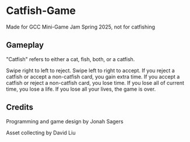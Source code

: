 # Catfish-Game
Made for GCC Mini-Game Jam Spring 2025, not for catfishing
## Gameplay
"Catfish" refers to either a cat, fish, both, or a catfish.

Swipe right to left to reject. Swipe left to right to accept.
If you reject a catfish or accept a non-catfish card, you gain extra time.
If you accept a catfish or reject a non-catfish card, you lose time.
If you lose all of current time, you lose a life.
If you lose all your lives, the game is over.
## Credits
Programming and game design by Jonah Sagers

Asset collecting by David Liu
